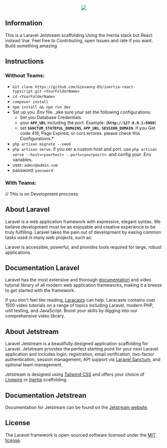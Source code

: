 <p align="center" style="margin-top: 5px;"><img src="https://laravel.com/assets/img/components/logo-jetstream.svg"></p>

## Information

This is a Laravel Jetstream scaffolding Using the Inertia stack but React instead Vue. Feel free to Contirbuting, open Issues and rate if you want. Build something amazing

## Instructions

### Without Teams:

* `Git clone https://github.com/Giovanny-DS/inertia-react-typscript.git <YourFolderName>`
* `cd <YourFolderName>`
* `composer install`
* `npm install && npm run dev`
* Set up you .Env file. ,ake sure your set the following configurations:
    * Set you Database Credentials.
    * your **`APP_URL`** including the port. Example: (**`http://127.0.0.1:8080`**)
    * set **`SANCTUM_STATEFUL_DOMAINS`**, **`APP_URL`**, **`SESSION_DOMAIN`**. if you Get code 419, Page Expired, or cors errores. please check this Configurations.*
* `php artisan migrate --seed`
* `php artisan serve`. if you ser a custom host and port. use `php artisan serve --host=<yourhost> --port=<yourposrt>`. and config your .Env variables.
* user: `admin@admin.com` 
* password: `password`

### With Teams:

// This is on Development proccess

## About Laravel

Laravel is a web application framework with expressive, elegant syntax. We believe development must be an enjoyable and creative experience to be truly fulfilling. Laravel takes the pain out of development by easing common tasks used in many web projects, such as:

Laravel is accessible, powerful, and provides tools required for large, robust applications.

## Documentation Laravel

Laravel has the most extensive and thorough [documentation](https://laravel.com/docs) and video tutorial library of all modern web application frameworks, making it a breeze to get started with the framework.

If you don't feel like reading, [Laracasts](https://laracasts.com) can help. Laracasts contains over 1500 video tutorials on a range of topics including Laravel, modern PHP, unit testing, and JavaScript. Boost your skills by digging into our comprehensive video library.

## About Jetstream

Laravel Jetstream is a beautifully designed application scaffolding for Laravel. Jetstream provides the perfect starting point for your next Laravel application and includes login, registration, email verification, two-factor authentication, session management, API support via [Laravel Sanctum](https://github.com/laravel/sanctum), and optional team management.

Jetstream is designed using [Tailwind CSS](https://tailwindcss.com) and offers your choice of [Livewire](https://jetstream.laravel.com/1.x/stacks/livewire.html) or [Inertia](https://jetstream.laravel.com/1.x/stacks/inertia.html) scaffolding.

## Documentation Jetstrean

Documentation for Jetstream can be found on the [Jetstream website](https://jetstream.laravel.com).

## License

The Laravel framework is open-sourced software licensed under the [MIT license](https://opensource.org/licenses/MIT).
